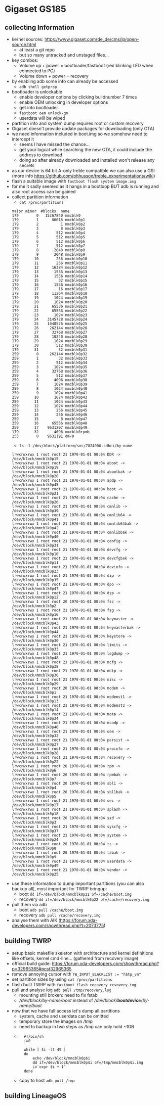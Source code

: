 # Gigaset GS185

## collecting Information
- kernel sources: https://www.gigaset.com/de_de/cms/lp/open-source.html
    * at least a git repo
    * but so many untracked and unstaged files...
- key combos:
    * Volume up + power = bootloader/fastboot (red blinking LED when connected to PC)
    * Volume down + power = recovery
- by enabling adb some info can already be accessed
    * `adb shell getprop`
- bootloader is unlockable
    * enable developer options by clicking buildnumber 7 times
    * enable OEM unlocking in developer options
    * get into bootloader
    * `fastboot oem unlock-go`
    * userdata will be wiped
- partition info and system dump requires root or custom recovery
- Gigaset doesn't provide update packages for downloading (only OTA)
- we need information included in boot.img so we somehow need to intercept it
    * seems I have missed the chance...
    * get your logcat while searching the new OTA, it could include the address to download
    * doing so after already downloaded and installed won't release any secrets
- as our device is 64 bit A-only treble compatible we can also use a GSI (more info https://github.com/phhusson/treble_experimentations/wiki)
- flash a suitable image with `fastboot flash system image.img`
- for me it sadly seemed as it hangs in a bootloop BUT adb is running and also root access can be gained
- collect partition information
    * `cat /proc/partitions`
    ```
    major minor  #blocks  name
    179        0   15267840 mmcblk0
    179        1      86016 mmcblk0p1
    179        2          1 mmcblk0p2
    179        3          8 mmcblk0p3
    179        4        512 mmcblk0p4
    179        5        512 mmcblk0p5
    179        6        512 mmcblk0p6
    179        7        512 mmcblk0p7
    179        8       2048 mmcblk0p8
    179        9       2048 mmcblk0p9
    179       10        256 mmcblk0p10
    179       11        256 mmcblk0p11
    179       12      16384 mmcblk0p12
    179       13       1536 mmcblk0p13
    179       14       1536 mmcblk0p14
    179       15         32 mmcblk0p15
    179       16       1536 mmcblk0p16
    179       17         16 mmcblk0p17
    179       18      11264 mmcblk0p18
    179       19       1024 mmcblk0p19
    179       20       1024 mmcblk0p20
    179       21      65536 mmcblk0p21
    179       22      65536 mmcblk0p22
    179       23       1024 mmcblk0p23
    179       24    3145728 mmcblk0p24
    179       25    1048576 mmcblk0p25
    179       26     262144 mmcblk0p26
    179       27      32768 mmcblk0p27
    179       28      10240 mmcblk0p28
    179       29       1024 mmcblk0p29
    179       30        512 mmcblk0p30
    179       31         32 mmcblk0p31
    259        0     262144 mmcblk0p32
    259        1         32 mmcblk0p33
    259        2        512 mmcblk0p34
    259        3       1024 mmcblk0p35
    259        4      32768 mmcblk0p36
    259        5        512 mmcblk0p37
    259        6       4096 mmcblk0p38
    259        7       1024 mmcblk0p39
    259        8       1024 mmcblk0p40
    259        9       1024 mmcblk0p41
    259       10       1024 mmcblk0p42
    259       11       1024 mmcblk0p43
    259       12       1024 mmcblk0p44
    259       13        256 mmcblk0p45
    259       14        256 mmcblk0p46
    259       15          8 mmcblk0p47
    259       16      65536 mmcblk0p48
    259       17    9631207 mmcblk0p49
    179       32       4096 mmcblk0rpmb
    253        0    9631191 dm-0
    ```
    * `ls -l /dev/block/platform/soc/7824900.sdhci/by-name`
    ```
    lrwxrwxrwx 1 root root 21 1970-01-01 00:04 DDR -> /dev/block/mmcblk0p15
    lrwxrwxrwx 1 root root 21 1970-01-01 00:04 aboot -> /dev/block/mmcblk0p19
    lrwxrwxrwx 1 root root 21 1970-01-01 00:04 abootbak -> /dev/block/mmcblk0p20
    lrwxrwxrwx 1 root root 21 1970-01-01 00:04 apdp -> /dev/block/mmcblk0p45
    lrwxrwxrwx 1 root root 21 1970-01-01 00:04 boot -> /dev/block/mmcblk0p21
    lrwxrwxrwx 1 root root 21 1970-01-01 00:04 cache -> /dev/block/mmcblk0p26
    lrwxrwxrwx 1 root root 21 1970-01-01 00:04 cmnlib -> /dev/block/mmcblk0p39
    lrwxrwxrwx 1 root root 21 1970-01-01 00:04 cmnlib64 -> /dev/block/mmcblk0p41
    lrwxrwxrwx 1 root root 21 1970-01-01 00:04 cmnlib64bak -> /dev/block/mmcblk0p42
    lrwxrwxrwx 1 root root 21 1970-01-01 00:04 cmnlibbak -> /dev/block/mmcblk0p40
    lrwxrwxrwx 1 root root 21 1970-01-01 00:04 config -> /dev/block/mmcblk0p31
    lrwxrwxrwx 1 root root 21 1970-01-01 00:04 devcfg -> /dev/block/mmcblk0p10
    lrwxrwxrwx 1 root root 21 1970-01-01 00:04 devcfgbak -> /dev/block/mmcblk0p11
    lrwxrwxrwx 1 root root 21 1970-01-01 00:04 devinfo -> /dev/block/mmcblk0p23
    lrwxrwxrwx 1 root root 21 1970-01-01 00:04 dip -> /dev/block/mmcblk0p35
    lrwxrwxrwx 1 root root 21 1970-01-01 00:04 dpo -> /dev/block/mmcblk0p47
    lrwxrwxrwx 1 root root 21 1970-01-01 00:04 dsp -> /dev/block/mmcblk0p12
    lrwxrwxrwx 1 root root 20 1970-01-01 00:04 fsc -> /dev/block/mmcblk0p2
    lrwxrwxrwx 1 root root 21 1970-01-01 00:04 fsg -> /dev/block/mmcblk0p16
    lrwxrwxrwx 1 root root 21 1970-01-01 00:04 keymaster -> /dev/block/mmcblk0p43
    lrwxrwxrwx 1 root root 21 1970-01-01 00:04 keymasterbak -> /dev/block/mmcblk0p44
    lrwxrwxrwx 1 root root 21 1970-01-01 00:04 keystore -> /dev/block/mmcblk0p30
    lrwxrwxrwx 1 root root 21 1970-01-01 00:04 limits -> /dev/block/mmcblk0p33
    lrwxrwxrwx 1 root root 21 1970-01-01 00:04 logdump -> /dev/block/mmcblk0p48
    lrwxrwxrwx 1 root root 21 1970-01-01 00:04 mcfg -> /dev/block/mmcblk0p38
    lrwxrwxrwx 1 root root 21 1970-01-01 00:04 mdtp -> /dev/block/mmcblk0p36
    lrwxrwxrwx 1 root root 21 1970-01-01 00:04 misc -> /dev/block/mmcblk0p29
    lrwxrwxrwx 1 root root 20 1970-01-01 00:04 modem -> /dev/block/mmcblk0p1
    lrwxrwxrwx 1 root root 21 1970-01-01 00:04 modemst1 -> /dev/block/mmcblk0p13
    lrwxrwxrwx 1 root root 21 1970-01-01 00:04 modemst2 -> /dev/block/mmcblk0p14
    lrwxrwxrwx 1 root root 21 1970-01-01 00:04 mota -> /dev/block/mmcblk0p34
    lrwxrwxrwx 1 root root 21 1970-01-01 00:04 msadp -> /dev/block/mmcblk0p46
    lrwxrwxrwx 1 root root 21 1970-01-01 00:04 oem -> /dev/block/mmcblk0p32
    lrwxrwxrwx 1 root root 21 1970-01-01 00:04 persist -> /dev/block/mmcblk0p27
    lrwxrwxrwx 1 root root 21 1970-01-01 00:04 proinfo -> /dev/block/mmcblk0p28
    lrwxrwxrwx 1 root root 21 1970-01-01 00:04 recovery -> /dev/block/mmcblk0p22
    lrwxrwxrwx 1 root root 20 1970-01-01 00:04 rpm -> /dev/block/mmcblk0p6
    lrwxrwxrwx 1 root root 20 1970-01-01 00:04 rpmbak -> /dev/block/mmcblk0p7
    lrwxrwxrwx 1 root root 20 1970-01-01 00:04 sbl1 -> /dev/block/mmcblk0p4
    lrwxrwxrwx 1 root root 20 1970-01-01 00:04 sbl1bak -> /dev/block/mmcblk0p5
    lrwxrwxrwx 1 root root 21 1970-01-01 00:04 sec -> /dev/block/mmcblk0p17
    lrwxrwxrwx 1 root root 21 1970-01-01 00:04 splash -> /dev/block/mmcblk0p18
    lrwxrwxrwx 1 root root 20 1970-01-01 00:04 ssd -> /dev/block/mmcblk0p3
    lrwxrwxrwx 1 root root 21 1970-01-01 00:04 syscfg -> /dev/block/mmcblk0p37
    lrwxrwxrwx 1 root root 21 1970-01-01 00:04 system -> /dev/block/mmcblk0p24
    lrwxrwxrwx 1 root root 20 1970-01-01 00:04 tz -> /dev/block/mmcblk0p8
    lrwxrwxrwx 1 root root 20 1970-01-01 00:04 tzbak -> /dev/block/mmcblk0p9
    lrwxrwxrwx 1 root root 21 1970-01-01 00:04 userdata -> /dev/block/mmcblk0p49
    lrwxrwxrwx 1 root root 21 1970-01-01 00:04 vendor -> /dev/block/mmcblk0p25
    ```
- use these information to dump important partitions (you can also backup all), most important for TWRP bringup:
    * boot `dd if=/dev/block/mmcblk0p21 of=/cache/boot.img`
    * recovery `dd if=/dev/block/mmcblk0p22 of=/cache/recovery.img`
- pull them via adb
    * boot `adb pull /cache/boot.img`
    * recovery `adb pull /cache/recovery.img`
- analyse them with AIK (https://forum.xda-developers.com/showthread.php?t=2073775)
## building TWRP
- setup basic makefile skeleton with architecture and kernel definitions like offsets, kernel cmd-line... (gathered from recovery image)
- official build guide: https://forum.xda-developers.com/showthread.php?p=32965365#post32965365
- remove annoying cursor with `TW_INPUT_BLACKLIST := "hbtp_vm"`
- set partition sizes by using `cat /proc/partitions`
- flash built TWRP with `fastboot flash recovery revovery.img`
- pull and analyse log `adb pull /tmp/recovery.log`
    * mounting still broken: need to fix fstab
    * */dev/block/by-name/boot* instead of */dev/block/**bootdevice**/by-name/boot*
- now that we have full access let's dump all partitions
    * system, cache and userdata can be omitted
    * temporary store the images on */tmp*
    * need to backup in two steps as */tmp* can only hold ~1GB
    * ```
        #!/bin/sh
        i=0

        while [ $i -lt 49 ]
        do
            echo /dev/block/mmcblk0p$i
            dd if=/dev/block/mmcblk0p$i of=/tmp/mmcblk0p$i.img
            i=`expr $i + 1`
        done
        ```
    * copy to host `adb pull /tmp`
## building LineageOS 